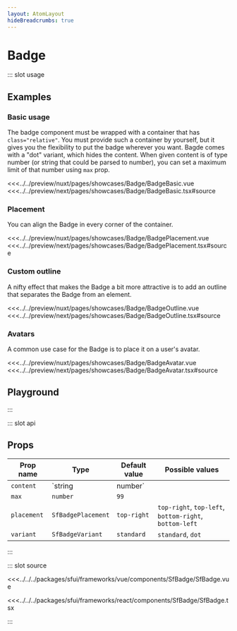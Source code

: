 ```yaml
---
layout: AtomLayout
hideBreadcrumbs: true
---
```


# Badge

::: slot usage

## Examples

### Basic usage

The badge component must be wrapped with a container that has `class="relative"`. You must provide such a container by yourself, but it gives you the flexibility to put the badge wherever you want. Bagde comes with a "dot" variant, which hides the content. When given content is of type number (or string that could be parsed to number), you can set a maximum limit of that number using `max` prop.

<Showcase showcase-name="Badge/BadgeBasic">
<!-- vue -->
<<<../../preview/nuxt/pages/showcases/Badge/BadgeBasic.vue
<!-- end vue -->
<!-- react -->
<<<../../preview/next/pages/showcases/Badge/BadgeBasic.tsx#source
<!-- end react -->
</Showcase>

### Placement

You can align the Badge in every corner of the container.

<Showcase showcase-name="Badge/BadgePlacement">
<!-- vue -->
<<<../../preview/nuxt/pages/showcases/Badge/BadgePlacement.vue
<!-- end vue -->
<!-- react -->
<<<../../preview/next/pages/showcases/Badge/BadgePlacement.tsx#source
<!-- end react -->
</Showcase>

### Custom outline

A nifty effect that makes the Badge a bit more attractive is to add an outline that separates the Badge from an element.

<Showcase showcase-name="Badge/BadgeOutline">
<!-- vue -->
<<<../../preview/nuxt/pages/showcases/Badge/BadgeOutline.vue
<!-- end vue -->
<!-- react -->
<<<../../preview/next/pages/showcases/Badge/BadgeOutline.tsx#source
<!-- end react -->
</Showcase>

### Avatars

A common use case for the Badge is to place it on a user's avatar.

<Showcase showcase-name="Badge/BadgeAvatar">
<!-- vue -->
<<<../../preview/nuxt/pages/showcases/Badge/BadgeAvatar.vue
<!-- end vue -->
<!-- react -->
<<<../../preview/next/pages/showcases/Badge/BadgeAvatar.tsx#source
<!-- end react -->
</Showcase>

## Playground

<Generate style="height: 380px" />

:::

::: slot api

## Props

| Prop name   | Type               | Default value | Possible values                                        |
| ----------- | ------------------ | ------------- | ------------------------------------------------------ |
| `content`   | `string            | number`       |                                                        |
| `max`       | `number`           | `99`          |                                                        |
| `placement` | `SfBadgePlacement` | `top-right`   | `top-right`, `top-left`, `bottom-right`, `bottom-left` |
| `variant`   | `SfBadgeVariant`   | `standard`    | `standard`, `dot`                                      |

:::

::: slot source
<SourceCode>

<!-- vue -->

<<<../../../packages/sfui/frameworks/vue/components/SfBadge/SfBadge.vue

<!-- end vue -->
<!-- react -->

<<<../../../packages/sfui/frameworks/react/components/SfBadge/SfBadge.tsx

<!-- end react -->
</SourceCode>
:::
